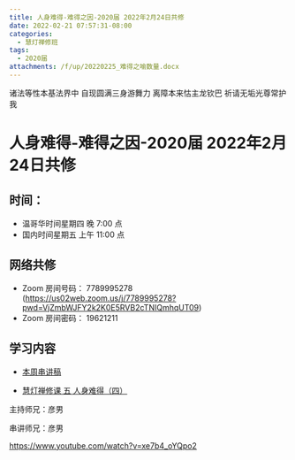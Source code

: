 ```yaml
---
title: 人身难得-难得之因-2020届 2022年2月24日共修
date: 2022-02-21 07:57:31-08:00
categories:
  - 慧灯禅修班
tags:
  - 2020届
attachments: /f/up/20220225_难得之喻数量.docx
---
```

诸法等性本基法界中 自现圆满三身游舞力 
离障本来怙主龙钦巴 祈请无垢光尊常护我

# 人身难得-难得之因-2020届 2022年2月24日共修

## 时间：

* 温哥华时间星期四 晚 7:00 点
* 国内时间星期五 上午 11:00 点

## 网络共修

* Zoom 房间号码： 7789995278 (<https://us02web.zoom.us/j/7789995278?pwd=VjZmbWJFY2k2K0E5RVB2cTNIQmhqUT09>)
* Zoom 房间密码： 19621211

## 学习内容

* [本周串讲稿](http://huidengchanxiu.net/hdv/f/up/20220225_难得之喻数量.docx)

* [慧灯禅修课 五 人身难得（四）](https://www.youtube.com/watch?v=3N2nzOrR5vs&list=PLQU9iXcMduTfoo8rKZhj69k-OOas8C1Of&index=6&ab_channel=%E6%85%A7%E7%81%AF%E4%B9%8B%E5%85%89%E7%BD%91%E7%AB%99) 

主持师兄：彦男

串讲师兄：彦男

<https://www.youtube.com/watch?v=xe7b4_oYQpo2>